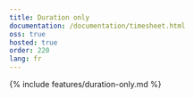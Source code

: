 ```yaml
---
title: Duration only
documentation: /documentation/timesheet.html
oss: true
hosted: true
order: 220
lang: fr
---
```


{% include features/duration-only.md %}
